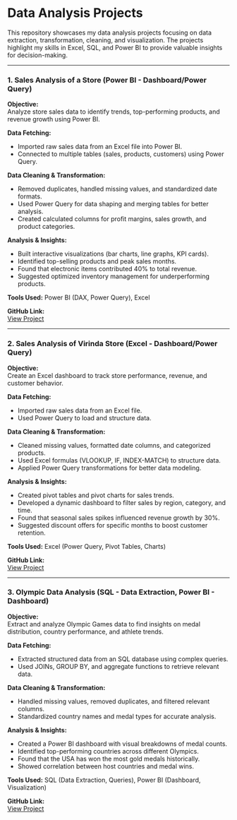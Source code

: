 # Data Analysis Projects

This repository showcases my data analysis projects focusing on data extraction, transformation, cleaning, and visualization. The projects highlight my skills in Excel, SQL, and Power BI to provide valuable insights for decision-making.

---

### 1. **Sales Analysis of a Store (Power BI - Dashboard/Power Query)**

**Objective:**  
Analyze store sales data to identify trends, top-performing products, and revenue growth using Power BI.

**Data Fetching:**  
- Imported raw sales data from an Excel file into Power BI.
- Connected to multiple tables (sales, products, customers) using Power Query.

**Data Cleaning & Transformation:**  
- Removed duplicates, handled missing values, and standardized date formats.
- Used Power Query for data shaping and merging tables for better analysis.
- Created calculated columns for profit margins, sales growth, and product categories.

**Analysis & Insights:**  
- Built interactive visualizations (bar charts, line graphs, KPI cards).
- Identified top-selling products and peak sales months.
- Found that electronic items contributed 40% to total revenue.
- Suggested optimized inventory management for underperforming products.

**Tools Used:** Power BI (DAX, Power Query), Excel

**GitHub Link:**  
[View Project](#)

---

### 2. **Sales Analysis of Virinda Store (Excel - Dashboard/Power Query)**

**Objective:**  
Create an Excel dashboard to track store performance, revenue, and customer behavior.

**Data Fetching:**  
- Imported raw sales data from an Excel file.
- Used Power Query to load and structure data.

**Data Cleaning & Transformation:**  
- Cleaned missing values, formatted date columns, and categorized products.
- Used Excel formulas (VLOOKUP, IF, INDEX-MATCH) to structure data.
- Applied Power Query transformations for better data modeling.

**Analysis & Insights:**  
- Created pivot tables and pivot charts for sales trends.
- Developed a dynamic dashboard to filter sales by region, category, and time.
- Found that seasonal sales spikes influenced revenue growth by 30%.
- Suggested discount offers for specific months to boost customer retention.

**Tools Used:** Excel (Power Query, Pivot Tables, Charts)

**GitHub Link:**  
[View Project](#)

---

### 3. **Olympic Data Analysis (SQL - Data Extraction, Power BI - Dashboard)**

**Objective:**  
Extract and analyze Olympic Games data to find insights on medal distribution, country performance, and athlete trends.

**Data Fetching:**  
- Extracted structured data from an SQL database using complex queries.
- Used JOINs, GROUP BY, and aggregate functions to retrieve relevant data.

**Data Cleaning & Transformation:**  
- Handled missing values, removed duplicates, and filtered relevant columns.
- Standardized country names and medal types for accurate analysis.

**Analysis & Insights:**  
- Created a Power BI dashboard with visual breakdowns of medal counts.
- Identified top-performing countries across different Olympics.
- Found that the USA has won the most gold medals historically.
- Showed correlation between host countries and medal wins.

**Tools Used:** SQL (Data Extraction, Queries), Power BI (Dashboard, Visualization)

**GitHub Link:**  
[View Project](#)
